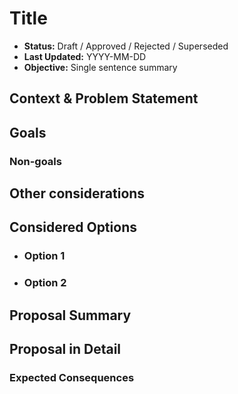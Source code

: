 <!-- This template is inspired by https://github.com/GoogleCloudPlatform/emblem/tree/main/docs/decisions -->
# Title

* **Status:** Draft / Approved / Rejected / Superseded
* **Last Updated:** YYYY-MM-DD
* **Objective:** Single sentence summary

## Context & Problem Statement

## Goals

### Non-goals

## Other considerations <!-- optional -->

## Considered Options <!-- optional -->
- ### Option 1
- ### Option 2

## Proposal Summary

## Proposal in Detail

### Expected Consequences <!-- optional -->
